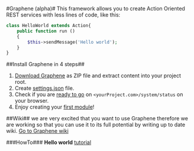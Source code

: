 #Graphene (alpha)#
This framework allows you to create Action Oriented REST services with less lines of code, like this:
```PHP
class HelloWorld extends Action{
	public function run ()
	{
		$this->sendMessage('Hello world');
	}
}
```

##Install Graphene in 4 steps##
1. [Download Graphene](https://github.com/marcomag89/Graphene/archive/aluminium-v0.1.1.zip) as ZIP file and extract content into your project root.
2. Create [settings.json](https://github.com/marcomag89/Graphene/wiki/settings.json) file.
3. Check if you are [ready to go](https://github.com/marcomag89/Graphene/wiki#ready-to-go) on `<yourProject.com>/system/status` on your browser.
4. Enjoy creating your [first module](https://github.com/marcomag89/Graphene/wiki/Hello-World-tutorial)!

##Wiki##
we are very excited that you want to use Graphene therefore we are working so that you can use it to its full potential by writing up to date wiki.
[Go to Graphene wiki](https://github.com/marcomag89/Graphene/wiki)

###HowTo###
**Hello world** [tutorial](https://github.com/marcomag89/Graphene/wiki/Hello-World-tutorial)
